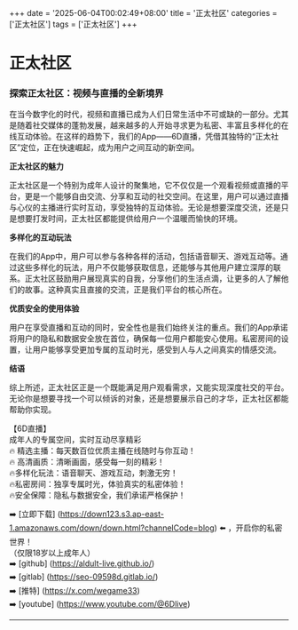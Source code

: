 +++
date = '2025-06-04T00:02:49+08:00'
title = '正太社区'
categories = ['正太社区']
tags = ['正太社区']
+++

# 正太社区

### 探索正太社区：视频与直播的全新境界

在当今数字化的时代，视频和直播已成为人们日常生活中不可或缺的一部分。尤其是随着社交媒体的蓬勃发展，越来越多的人开始寻求更为私密、丰富且多样化的在线互动体验。在这样的趋势下，我们的App——6D直播，凭借其独特的“正太社区”定位，正在快速崛起，成为用户之间互动的新空间。

**正太社区的魅力** 

正太社区是一个特别为成年人设计的聚集地，它不仅仅是一个观看视频或直播的平台，更是一个能够自由交流、分享和互动的社交空间。在这里，用户可以通过直播与心仪的主播进行实时互动，享受独特的互动体验。无论是想要深度交流，还是只是想要打发时间，正太社区都能提供给用户一个温暖而愉快的环境。

**多样化的互动玩法**

在我们的App中，用户可以参与各种各样的活动，包括语音聊天、游戏互动等。通过这些多样化的玩法，用户不仅能够获取信息，还能够与其他用户建立深厚的联系。正太社区鼓励用户展现真实的自我，分享他们的生活点滴，让更多的人了解他们的故事。这种真实且直接的交流，正是我们平台的核心所在。

**优质安全的使用体验**

用户在享受直播和互动的同时，安全性也是我们始终关注的重点。我们的App承诺将用户的隐私和数据安全放在首位，确保每一位用户都能安心使用。私密房间的设置，让用户能够享受更加专属的互动时光，感受到人与人之间真实的情感交流。

**结语**

综上所述，正太社区正是一个既能满足用户观看需求，又能实现深度社交的平台。无论你是想要寻找一个可以倾诉的对象，还是想要展示自己的才华，正太社区都能帮助你实现。

【6D直播】  
成年人的专属空间，实时互动尽享精彩  
🔥 精选主播：每天数百位优质主播在线随时与你互动！  
🔥 高清画质：清晰画面，感受每一刻的精彩！  
🔥多样化玩法：语音聊天、游戏互动，刺激无穷！  
🔥私密房间：独享专属时光，体验真实的私密体验！  
🔥安全保障：隐私与数据安全，我们承诺严格保护！  

➡️ [立即下载] (https://down123.s3.ap-east-1.amazonaws.com/down/down.html?channelCode=blog) ⬅️ ，开启你的私密世界！  
（仅限18岁以上成年人）  
➡️ [github] (https://aldult-live.github.io/)  
➡️ [gitlab] (https://seo-09598d.gitlab.io/)  
➡️ [推特] (https://x.com/wegame33)  
➡️ [youtube] (https://www.youtube.com/@6Dlive)  

---
